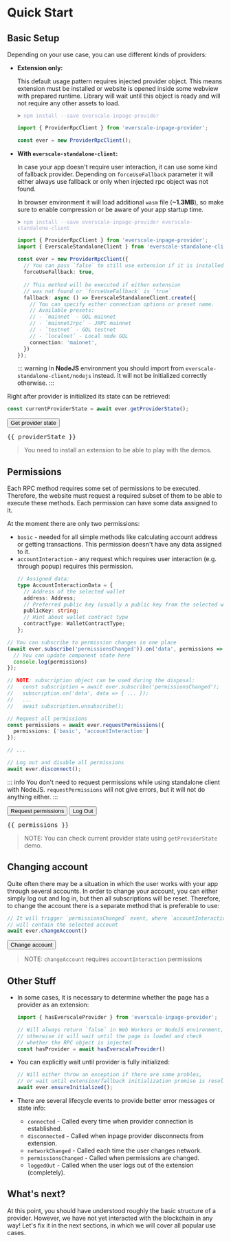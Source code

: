 <script setup>
import { ProviderRpcClient } from 'everscale-inpage-provider';
import { onMounted, onUnmounted, ref } from 'vue';

const ever = new ProviderRpcClient();

const providerState = ref();
const getProviderState = async () => {
  await ever.ensureInitialized();
  providerState.value = await ever.rawApi.getProviderState()
    .then((state) => JSON.stringify(state, undefined, 4));
};

const permissions = ref();

let permissionsSubscription = undefined;
onMounted(async () => {
  permissionsSubscription = await ever.subscribe('permissionsChanged');
  permissionsSubscription.on('data', data => {
    if (data.permissions.accountInteraction != null) {
      data.permissions.accountInteraction.address =
        data.permissions.accountInteraction.address.toString();
    }
    permissions.value = JSON.stringify(data, undefined, 4)
  });
});

onUnmounted(async () => {
  if (permissionsSubscription != null) {
    permissionsSubscription.unsubscribe();
  }
});

const requestPermissions = async () => {
  await ever.requestPermissions({ 
    permissions: ['basic', 'accountInteraction'] 
  });
};

const disconnect = async () => {
  await ever.disconnect()
};

const changeAccount = async () => {
  await ever.changeAccount()
};
</script>

# Quick Start

## Basic Setup

Depending on your use case, you can use different kinds of providers:

* **Extension only:**

  This default usage pattern requires injected provider object. This means extension must be
  installed or website is opened inside some webview with prepared runtime. Library will
  wait until this object is ready and will not require any other assets to load.

  <div class="language-sh"><pre><code><span class="line"><span style="color:var(--vp-c-brand);">&gt;</span> <span style="color:#A6ACCD;">npm install --save everscale-inpage-provider</span></span></code></pre></div>

  ```typescript
  import { ProviderRpcClient } from 'everscale-inpage-provider';
  
  const ever = new ProviderRpcClient();
  ```

* **With `everscale-standalone-client`:**

  In case your app doesn't require user interaction, it can use some kind of fallback provider.
  Depending on `forceUseFallback` parameter it will either always use fallback or only
  when injected rpc object was not found.

  In browser environment it will load additional `wasm` file (**~1.3MB**),
  so make sure to enable compression or be aware of your app startup time.

  <div class="language-sh"><pre><code><span class="line"><span style="color:var(--vp-c-brand);">&gt;</span> <span style="color:#A6ACCD;">npm install --save everscale-inpage-provider everscale-standalone-client</span></span></code></pre></div>

  ```typescript
  import { ProviderRpcClient } from 'everscale-inpage-provider';
  import { EverscaleStandaloneClient } from 'everscale-standalone-client';
 
  const ever = new ProviderRpcClient({
    // You can pass `false` to still use extension if it is installed
    forceUseFallback: true,
    
    // This method will be executed if either extension 
    // was not found or `forceUseFallback` is `true`
    fallback: async () => EverscaleStandaloneClient.create({
      // You can specify either connection options or preset name.
      // Available presets:
      // - `mainnet` - GQL mainnet
      // - `mainnetJrpc` - JRPC mainnet
      // - `testnet` - GQL testnet
      // - `localnet` - Local node GQL
      connection: 'mainnet',
    })
  });
  ```

  ::: warning
  In **NodeJS** environment you should import from `everscale-standalone-client/nodejs` instead.
  It will not be initialized correctly otherwise.
  :::

Right after provider is initialized its state can be retrieved:

```typescript
const currentProviderState = await ever.getProviderState();
```

<div class="demo">
  <button @click="getProviderState">Get provider state</button>
  <pre v-if="providerState != null">{{ providerState }}</pre>
</div>

> You need to install an extension to be able to play with the demos.

## Permissions

Each RPC method requires some set of permissions to be executed. Therefore,
the website must request a required subset of them to be able to execute these methods.
Each permission can have some data assigned to it.

At the moment there are only two permissions:

* `basic` - needed for all simple methods like calculating account address or getting transactions.
  This permission doesn't have any data assigned to it.
* `accountInteraction` - any request which requires user interaction (e.g. through popup)
  requires this permission.
  ```typescript
  // Assigned data:
  type AccountInteractionData = {
    // Address of the selected wallet
    address: Address;
    // Preferred public key (usually a public key from the selected wallet)
    publicKey: string;
    // Hint about wallet contract type
    contractType: WalletContractType;
  };
  ```

```typescript
// You can subscribe to permission changes in one place
(await ever.subscribe('permissionsChanged')).on('data', permissions => {
  // You can update component state here
  console.log(permissions)
});

// NOTE: subscription object can be used during the disposal:
//   const subscription = await ever.subscribe('permissionsChanged'); 
//   subscription.on('data', data => { ... });
//   ...
//   await subscription.unsubscribe();

// Request all permissions
const permissions = await ever.requestPermissions({
  permissions: ['basic', 'accountInteraction']
});

// ...

// Log out and disable all permissions
await ever.disconnect();
```

::: info
You don't need to request permissions while using standalone client with NodeJS.
`requestPermissions` will not give errors, but it will not do anything either.
:::

<div class="demo">
  <button @click="requestPermissions">Request permissions</button>
  <button @click="disconnect">Log Out</button>
  <pre v-if="permissions != null">{{ permissions }}</pre>
</div>

> NOTE: You can check current provider state using `getProviderState` demo.

## Changing account

Quite often there may be a situation in which the user works with your app through several accounts.
In order to change your account, you can either simply log out and log in, but then all subscriptions
will be reset. Therefore, to change the account there is a separate method that is preferable to use:

```typescript
// It will trigger `permissionsChanged` event, where `accountInteraction`
// will contain the selected account
await ever.changeAccount()
```

<div class="demo">
  <button @click="changeAccount">Change account</button>
</div>

> NOTE: `changeAccount` requires `accountInteraction` permissions

## Other Stuff

* In some cases, it is necessary to determine whether the page has a provider as an extension:

  ```typescript
  import { hasEverscaleProvider } from 'everscale-inpage-provider';
  
  // Will always return `false` in Web Workers or NodeJS environment,
  // otherwise it will wait until the page is loaded and check
  // whether the RPC object is injected 
  const hasProvider = await hasEverscaleProvider()
  ```
* You can explicitly wait until provider is fully initialized:
  ```typescript
  // Will either throw an exception if there are some probles,
  // or wait until extension/fallback initialization promise is resolved
  await ever.ensureInitialized();
  ```
* There are several lifecycle events to provide better error messages or state info:
  - `connected` - Called every time when provider connection is established.
  - `disconnected` - Called when inpage provider disconnects from extension.
  - `networkChanged` - Called each time the user changes network.
  - `permissionsChanged` - Called when permissions are changed.
  - `loggedOut` - Called when the user logs out of the extension (completely).

## What's next?

At this point, you should have understood roughly the basic structure of a provider. 
However, we have not yet interacted with the blockchain in any way! 
Let's fix it in the next sections, in which we will cover all popular use cases.
